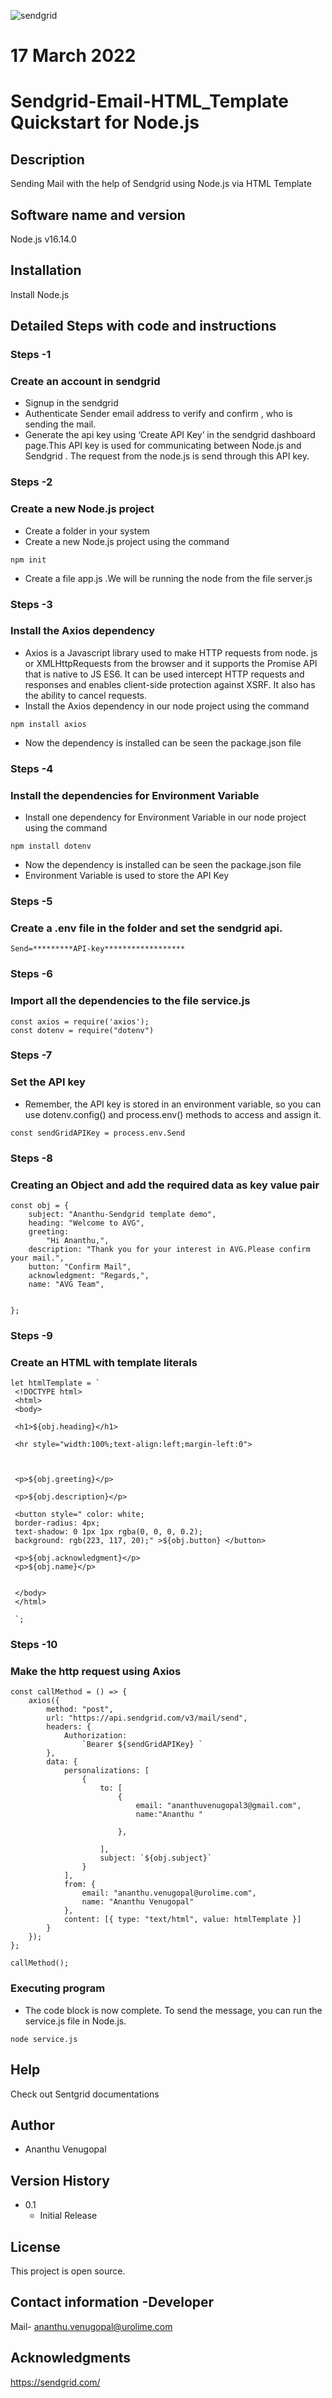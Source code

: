 ![sendgrid](https://user-images.githubusercontent.com/92742169/158395144-8fa08a3b-fa9d-44f9-b1de-56fb1c92e042.png)

#  17 March 2022

# Sendgrid-Email-HTML_Template Quickstart for Node.js


## Description
Sending  Mail with the help of Sendgrid using Node.js via HTML Template

## Software name and version
Node.js v16.14.0 

## Installation 
Install Node.js

## Detailed Steps with code and instructions

### Steps -1 
### Create an account in sendgrid

* Signup in the sendgrid
* Authenticate Sender email address to verify and confirm , who is sending the mail.
* Generate the api key using ‘Create API Key’ in the sendgrid dashboard page.This API key is used for communicating between Node.js and Sendgrid . The request from the node.js is send through this API key.

### Steps -2 
### Create a new Node.js project
* Create a folder in your system 
* Create a new Node.js project using the command   
 ```
 npm init 
```
* Create a file app.js .We will be running the node from the file server.js 

### Steps -3 
### Install the Axios  dependency 
* Axios is a Javascript library used to make HTTP requests from node. js or XMLHttpRequests from the browser and it supports the Promise API that is native to JS ES6. It can be used intercept HTTP requests and responses and enables client-side protection against XSRF. It also has the ability to cancel requests.
* Install the Axios dependency in our node project using the command
```
npm install axios
```
* Now the dependency is installed can be seen the package.json file

### Steps -4
### Install the dependencies for Environment Variable
* Install one dependency for Environment Variable in our node project using the command
```
npm install dotenv
```
* Now the dependency is installed can be seen the package.json file
* Environment Variable is used to store the API Key

### Steps -5
### Create a .env file in the folder and set the sendgrid api.
```
Send=*********API-key******************
```
### Steps -6
### Import all the dependencies to the file service.js 
```
const axios = require('axios');
const dotenv = require("dotenv")

```

### Steps -7
### Set the API key 
 * Remember, the API key is stored in an environment variable, so you can use dotenv.config() and  process.env() methods to access and assign it. 
```
const sendGridAPIKey = process.env.Send
```

### Steps -8
### Creating an Object and add the required data as key value pair
```
const obj = {
    subject: "Ananthu-Sendgrid template demo",
    heading: "Welcome to AVG",
    greeting:
        "Hi Ananthu,",
    description: "Thank you for your interest in AVG.Please confirm your mail.",
    button: "Confirm Mail",
    acknowledgment: "Regards,",
    name: "AVG Team",


};
```

### Steps -9
### Create an HTML with template literals
```
let htmlTemplate = `
 <!DOCTYPE html>
 <html>
 <body>

 <h1>${obj.heading}</h1>

 <hr style="width:100%;text-align:left;margin-left:0">



 <p>${obj.greeting}</p>

 <p>${obj.description}</p>

 <button style=" color: white;
 border-radius: 4px;
 text-shadow: 0 1px 1px rgba(0, 0, 0, 0.2);
 background: rgb(223, 117, 20);" >${obj.button} </button>
 
 <p>${obj.acknowledgment}</p>
 <p>${obj.name}</p>


 </body>
 </html>
 
 `;

```

### Steps -10
### Make the http request using Axios
```
const callMethod = () => {
    axios({
        method: "post",
        url: "https://api.sendgrid.com/v3/mail/send",
        headers: {
            Authorization:
                `Bearer ${sendGridAPIKey} `
        },
        data: {
            personalizations: [
                {
                    to: [
                        {
                            email: "ananthuvenugopal3@gmail.com",
                            name:"Ananthu "

                        },
                      
                    ],
                    subject: `${obj.subject}`
                }
            ],
            from: {
                email: "ananthu.venugopal@urolime.com",
                name: "Ananthu Venugopal"
            },
            content: [{ type: "text/html", value: htmlTemplate }]
        }
    });
};

callMethod();
```

### Executing program
* The code block is now complete. To send the message, you can run the service.js file in Node.js.
```
node service.js
```

## Help 

Check out Sentgrid documentations

## Author
* Ananthu Venugopal
## Version History
* 0.1
    * Initial Release

## License

This project is open source.

## Contact information -Developer

Mail- ananthu.venugopal@urolime.com

## Acknowledgments

https://sendgrid.com/
 

